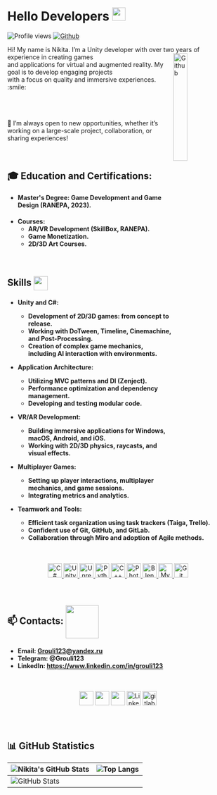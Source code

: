 <h1> Hello Developers <img src = "https://raw.githubusercontent.com/MartinHeinz/MartinHeinz/master/wave.gif" width = 30px> </h1>
<p align='center'>
</p>

![Profile views](https://komarev.com/ghpvc/?username=Grouli123&color=brightgreen) [![Github](https://img.shields.io/github/followers/Grouli123?label=Follow&style=social)](https://github.com/Grouli123)

<div size='20px'> Hi! My name is Nikita. I’m a Unity developer with over two years of experience in creating <img width="25%" align="right" alt="Github" src="https://user-images.githubusercontent.com/69174156/222849607-24ae78f6-2e79-4d7c-b809-ed393eedbad4.gif"/> games<br> and applications for virtual and augmented reality. My goal is to develop engaging projects<br> with a focus on quality and immersive experiences. :smile:
<br>
<br>
<br>
<br>

💬 I’m always open to new opportunities, whether it’s working on a large-scale project, collaboration, or sharing experiences!
<br>
<br>
<br>
<h2>🎓 Education and Certifications:</h2>
<h4>

- Master's Degree: Game Development and Game Design (RANEPA, 2023).
<h4>

- Courses:
  - AR/VR Development (SkillBox, RANEPA).
  - Game Monetization.
  - 2D/3D Art Courses.

</h4>

  </div>
<br>
<h2> Skills <img src = "https://media2.giphy.com/media/QssGEmpkyEOhBCb7e1/giphy.gif?cid=ecf05e47a0n3gi1bfqntqmob8g9aid1oyj2wr3ds3mg700bl&rid=giphy.gif" width = 32px align= 'center'> </h2>

<h4>

- Unity and C#:
  - Development of 2D/3D games: from concept to release.
  - Working with DoTween, Timeline, Cinemachine, and Post-Processing.
  - Creation of complex game mechanics, including AI interaction with environments.

- Application Architecture:
  - Utilizing MVC patterns and DI (Zenject).
  - Performance optimization and dependency management.
  - Developing and testing modular code.

- VR/AR Development:
  - Building immersive applications for Windows, macOS, Android, and iOS.
  - Working with 2D/3D physics, raycasts, and visual effects.

- Multiplayer Games:
  - Setting up player interactions, multiplayer mechanics, and game sessions.
  - Integrating metrics and analytics.

- Teamwork and Tools:
  - Efficient task organization using task trackers (Taiga, Trello).
  - Confident use of Git, GitHub, and GitLab.
  - Collaboration through Miro and adoption of Agile methods.

  </h4>
<br>
<p align="center">
  <a href="https://github.com/Grouli123?tab=repositories&q=&type=&language=csharp&sort=">
    <img width="32px" src="https://raw.githubusercontent.com/rahulbanerjee26/githubAboutMeGenerator/main/icons/csharp.svg" alt="C#">
  </a>
  <a href="https://github.com/Grouli123?tab=repositories&q=&type=&language=unity&sort=">
    <img width="32px" src="https://raw.githubusercontent.com/rahulbanerjee26/githubAboutMeGenerator/main/icons/unity.svg" alt="Unity">
  </a>
  <a href="https://github.com/Grouli123?tab=repositories&q=&type=&language=csharp&sort=">
    <img width="32px" src="https://raw.githubusercontent.com/rahulbanerjee26/githubAboutMeGenerator/main/icons/unreal.svg" alt="Unreal">
  </a>
  <a href="https://github.com/Grouli123?tab=repositories&q=&type=&language=python&sort=">
    <img width="32px" src="https://raw.githubusercontent.com/rahulbanerjee26/githubAboutMeGenerator/main/icons/python.svg" alt="Python">
  </a>
  <a href="https://github.com/Grouli123?tab=repositories&q=&type=&language=cpp&sort=">
    <img width="32px" src="https://raw.githubusercontent.com/rahulbanerjee26/githubAboutMeGenerator/main/icons/cpp.svg" alt="C++">
  </a>
  <a href="https://github.com/Grouli123?tab=repositories&q=&type=&language=photoshop&sort=">
    <img width="32px" src="https://raw.githubusercontent.com/rahulbanerjee26/githubAboutMeGenerator/main/icons/photoshop.svg" alt="Photoshop">
  </a>
  <a href="https://github.com/Grouli123?tab=repositories&q=&type=&language=blender&sort=">
    <img width="32px" src="https://raw.githubusercontent.com/rahulbanerjee26/githubAboutMeGenerator/main/icons/blender.svg" alt="Blender">
  </a>
  <a href="https://github.com/Grouli123?tab=repositories&q=&type=&language=mysql&sort=">
    <img width="32px" src="https://raw.githubusercontent.com/rahulbanerjee26/githubAboutMeGenerator/main/icons/mysql.svg" alt="MySQL">
  </a>
  <a href="https://github.com/Grouli123?tab=repositories&q=&type=&language=git&sort=">
    <img width="32px" src="https://raw.githubusercontent.com/rahulbanerjee26/githubAboutMeGenerator/main/icons/git.svg" alt="Git">
  </a>
</p>
<br>

<h2> 📫 Contacts: <img src='https://raw.githubusercontent.com/ShahriarShafin/ShahriarShafin/main/Assets/handshake.gif' width="75px" align= 'center'> </h2>
<h4>

- Email: Grouli123@yandex.ru
- Telegram: @Grouli123
- LinkedIn: https://www.linkedin.com/in/grouli123
</h4>
<br>
<p align="center">
  <a href = 'https://discordapp.com/users/Grouli123#7757'> <img width = '32px' align= 'center' src="https://github.com/rahulbanerjee26/githubProfileReadmeGenerator/blob/main/icons/discord.svg"/></a>
  <a href = 'https://t.me/Grouli123'> <img width = '32px' align= 'center' 
  src="https://user-images.githubusercontent.com/103457938/187045729-99f62a9d-2bc1-4417-9608-090371d10275.png"/></a>
  <a href = 'https://www.github.com/Grouli123'> <img width = '32px' align= 'center' src="https://raw.githubusercontent.com/rahulbanerjee26/githubAboutMeGenerator/main/icons/github.svg"/></a>
  <a href="https://www.linkedin.com/in/grouli123"><img src="https://cdn3.emoji.gg/emojis/5085-linkedin-logo.png" width="32px" height="32px" alt="Linkedin_logo" align= 'center'></a>
  <a href="https://gitlab.com/grouli123"><img src="https://cdn3.emoji.gg/emojis/6931_gitlab.png" width="32px" height="32px" alt="gitlab" align= 'center'></a>
</p>
<br>
<br>

## 📊 GitHub Statistics

| ![Nikita's GitHub Stats](https://github-readme-stats.vercel.app/api?username=Grouli123&show_icons=true&theme=radical) | ![Top Langs](https://github-readme-stats.vercel.app/api/top-langs/?username=Grouli123&langs_count=8&theme=radical&layout=compact) |
| --------------------------------------------------------------------------------------------------------------------- | ------------------------------------------------------------------------------------------------------------------------------- |
| ![GitHub Stats](https://github-readme-stats.vercel.app/api?username=Grouli123&show_icons=true&count_private=true&hide_title=false&theme=radical) |                                                                                                                               |